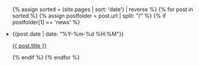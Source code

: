 <ul>
  {% assign sorted = (site.pages | sort: 'date') | reverse %}
  {% for post in sorted %}
    {% assign postfolder = post.url | split: "/" %}
    {% if postfolder[1] == 'news' %}
      <li>
        <p>{{post.date | date: "%Y-%m-%d %H:%M"}}</p>
        <p><a href="{{ post.url }}">{{ post.title }}</a></p>
      </li>
    {% endif %}
  {% endfor %}
</ul>
